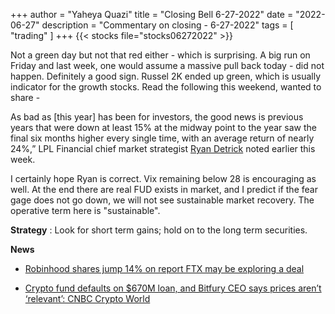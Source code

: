 +++
author = "Yaheya Quazi"
title = "Closing Bell 6-27-2022"
date = "2022-06-27"
description = "Commentary on closing - 6-27-2022"
tags = [
"trading"
]
+++
{{< stocks file="stocks06272022" >}}

Not a green day but not that red either - which is surprising. A big run on Friday and last week, one would assume a massive pull back today - did not happen. Definitely a good sign. Russel 2K ended up green, which is usually indicator for the growth stocks. Read the following this weekend, wanted to share - 

As bad as [this year] has been for investors, the good news is previous years that were down at least 15% at the midway point to the year saw the final six months higher every single time, with an average return of nearly 24%,” LPL Financial chief market strategist [Ryan Detrick](https://lplresearch.com/2022/06/22/3-reasons-it-is-so-bad-it-is-good/) noted earlier this week. 

I certainly hope Ryan is correct. Vix remaining below 28 is encouraging as well. At the end there are real FUD exists in market, and I predict if the fear gage does not go down, we will not see sustainable market recovery. The operative term here is "sustainable".  

**Strategy** : Look for short term gains; hold on to the long term securities.

**News** 

* [Robinhood shares jump 14% on report FTX may be exploring a deal](https://www.cnbc.com/2022/06/27/robinhood-shares-jump-12percent-and-are-halted-on-report-ftx-may-be-exploring-a-deal.html)

* [Crypto fund defaults on $670M loan, and Bitfury CEO says prices aren’t ‘relevant’: CNBC Crypto World](https://www.cnbc.com/video/2022/06/27/crypto-fund-defaults-on-670m-loan-and-bitfury-ceo-says-prices-arent-relevant-cnbc-crypto-world.html)